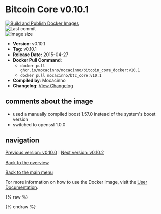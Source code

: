# Bitcoin Core v0.10.1

[![Build and Publish Docker Images](https://github.com/mocacinno/bitcoin_core_docker/actions/workflows/build-and-publish.yml/badge.svg?branch=v10.1)](https://github.com/mocacinno/bitcoin_core_docker/actions/workflows/build-and-publish.yml)  
![Last commit](https://badgen.net/github/last-commit/mocacinno/bitcoin_core_docker/v10.1)  
![Image size](https://badgen.net/docker/size/mocacinno/btc_core/v10.1?color=green)  

- **Version:** v0.10.1
- **Tag:** v0.10.1
- **Release Date:** 2015-04-27
- **Docker Pull Command**:
  - `docker pull ghcr.io/mocacinno/mocacinno/bitcoin_core_docker:v10.1`
  - `docker pull mocacinno/btc_core:v10.1`
- **Compiled by**: Mocacinno
- **Changelog**: [View Changelog](https://github.com/bitcoin/bitcoin/blob/v0.10.1/doc/release-notes.md)

## comments about the image

- used a manually compiled boost 1.57.0 instead of the system's boost version
- switched to openssl 1.0.0

## navigation

[Previous version: v0.10.0](./v10.0.md) | [Next version: v0.10.2](./v10.2.md)

[Back to the overview](./Readme.md)

[Back to the main menu](../Readme.md)

For more information on how to use the Docker image, visit the [User Documentation](../userdocs/Readme.md).

<!-- Google tag (gtag.js) -->
{% raw %}
<script async src="https://www.googletagmanager.com/gtag/js?id=G-BPC6NC6FF9"></script>
<script>
  window.dataLayer = window.dataLayer || [];
  function gtag(){dataLayer.push(arguments);}
  gtag('js', new Date());
  gtag('config', 'G-BPC6NC6FF9');
</script>
{% endraw %}

